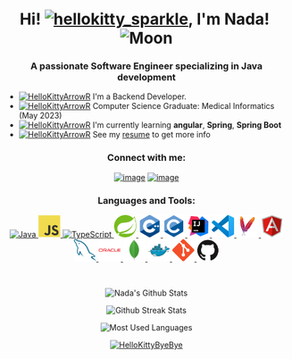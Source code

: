 <h1 align="center"> Hi!  <a href="https://emoji.gg/emoji/2696-hellokitty-sparkle"><img src="https://cdn3.emoji.gg/emojis/2696-hellokitty-sparkle.png" width="64px" height="64px" alt="hellokitty_sparkle"></a>, I'm Nada! <img height="40" <a href="https://emoji.gg/emoji/7745-moon"><img src="https://cdn3.emoji.gg/emojis/7745-moon.gif" width="64px" height="64px" alt="Moon"></a></h1>
<h3 align="center">A passionate Software Engineer specializing in Java development</h3>


- <a href="https://emoji.gg/emoji/9691-hellokittyarrowr"><img src="https://cdn3.emoji.gg/emojis/9691-hellokittyarrowr.gif" width="32px" height="32px" alt="HelloKittyArrowR"></a> I'm a Backend Developer.
- <a href="https://emoji.gg/emoji/9691-hellokittyarrowr"><img src="https://cdn3.emoji.gg/emojis/9691-hellokittyarrowr.gif" width="32px" height="32px" alt="HelloKittyArrowR"></a> Computer Science Graduate: Medical Informatics  (May 2023)
- <a href="https://emoji.gg/emoji/9691-hellokittyarrowr"><img src="https://cdn3.emoji.gg/emojis/9691-hellokittyarrowr.gif" width="32px" height="32px" alt="HelloKittyArrowR"></a> I'm currently learning **angular**, **Spring**, **Spring Boot**
- <a href="https://emoji.gg/emoji/9691-hellokittyarrowr"><img src="https://cdn3.emoji.gg/emojis/9691-hellokittyarrowr.gif" width="32px" height="32px" alt="HelloKittyArrowR"></a> See my [resume](https://drive.google.com/file/d/1LFD_d0pIVXtMEC62O8woKCrJTCOTa-N_/view?usp=sharing) to get more info



<h3 align="center">Connect with me:</h3>
<div align="center">

[![image](https://img.shields.io/badge/LinkedIn-ff69b4?style=for-the-badge&logo=linkedin&logoColor=white)](https://www.linkedin.com/in/nada-mahmoud00)
[![image](https://img.shields.io/badge/Gmail-ff69b4?style=for-the-badge&logo=gmail&logoColor=white)](mailto:nada.mahm0ud.taha.2@gmail.com)
  
</div>

<h3 align="center">Languages and Tools:</h3>

<p align="center"> 
  <a href="https://www.java.com/" target="_blank"> 
    <img src="https://cdn3.emoji.gg/emojis/java.png" width="40px" height="40px" alt="Java"> 
  </a> 
  <a href="https://developer.mozilla.org/en-US/docs/Web/JavaScript" target="_blank"> 
    <img src="https://raw.githubusercontent.com/devicons/devicon/master/icons/javascript/javascript-original.svg" alt="JavaScript" width="40" height="40"/> 
  </a> 
  <a href="https://www.typescriptlang.org/" target="_blank"> 
    <img src="https://cdn3.emoji.gg/emojis/8584-typescript.png" width="40px" height="40px" alt="TypeScript"> 
  </a> 
  <a href="https://spring.io/projects/spring-framework" target="_blank"> 
    <img src="https://raw.githubusercontent.com/devicons/devicon/master/icons/spring/spring-original.svg" alt="Spring Framework" width="40" height="40"/> 
  </a> 
  <a href="https://isocpp.org/" target="_blank"> 
    <img src="https://raw.githubusercontent.com/devicons/devicon/master/icons/cplusplus/cplusplus-original.svg" alt="C++" width="40" height="40"/> 
  </a> 
  <a href="https://en.wikipedia.org/wiki/C_(programming_language)" target="_blank"> 
    <img src="https://raw.githubusercontent.com/devicons/devicon/master/icons/c/c-original.svg" alt="C" width="40" height="40"/> 
  </a> 
  <a href="https://www.jetbrains.com/idea/" target="_blank"> 
    <img src="https://raw.githubusercontent.com/devicons/devicon/master/icons/intellij/intellij-original.svg" alt="IntelliJ IDEA" width="40" height="40"/> 
  </a> 
  <a href="https://code.visualstudio.com/" target="_blank"> 
    <img src="https://raw.githubusercontent.com/devicons/devicon/master/icons/vscode/vscode-original.svg" alt="Visual Studio Code" width="40" height="40"/> 
  </a> 
  <a href="https://maven.apache.org/" target="_blank"> 
    <img src="https://raw.githubusercontent.com/devicons/devicon/master/icons/maven/maven-original.svg" alt="Maven" width="40" height="40"/> 
  </a> 
  <a href="https://angular.io/" target="_blank"> 
    <img src="https://raw.githubusercontent.com/devicons/devicon/master/icons/angularjs/angularjs-original.svg" alt="Angular" width="40" height="40"/> 
  </a> <br>
  <a href="https://www.mysql.com/" target="_blank"> 
    <img src="https://raw.githubusercontent.com/devicons/devicon/master/icons/mysql/mysql-original.svg" alt="MySQL" width="40" height="40"/> 
  </a> 
  <a href="https://www.oracle.com/database/" target="_blank"> 
    <img src="https://raw.githubusercontent.com/devicons/devicon/master/icons/oracle/oracle-original.svg" alt="Oracle Database" width="40" height="40"/> 
  </a> 
  <a href="https://www.mongodb.com/" target="_blank"> 
    <img src="https://raw.githubusercontent.com/devicons/devicon/master/icons/mongodb/mongodb-original.svg" alt="MongoDB" width="40" height="40"/> 
  </a> 
  <a href="https://www.docker.com/" target="_blank"> 
    <img src="https://raw.githubusercontent.com/devicons/devicon/master/icons/docker/docker-original.svg" alt="Docker" width="40" height="40"/> 
  </a> 
  <a href="https://git-scm.com/" target="_blank"> 
    <img src="https://raw.githubusercontent.com/devicons/devicon/master/icons/git/git-original.svg" alt="Git" width="40" height="40"/> 
  </a> 
  <a href="https://github.com/" target="_blank"> 
    <img src="https://raw.githubusercontent.com/devicons/devicon/master/icons/github/github-original.svg" alt="GitHub" width="40" height="40"/> 
  </a> 
</p>

<br/>


<div align="center">
  
  ![Nada's Github Stats](https://github-readme-stats.vercel.app/api?username=boooTomatoes&show_icons=true&theme=radical)
  
  ![Github Streak Stats](https://github-readme-streak-stats.herokuapp.com/?user=boooTomatoes&theme=radical&hide_border=false)
  
  ![Most Used Languages](https://github-readme-stats.vercel.app/api/top-langs/?username=boooTomatoes&theme=radical&hide_border=false&include_all_commits=true&count_private=true&layout=compact)

</div>




<p align= "center">
  <a href="https://emoji.gg/emoji/5349-hellokittybyebye"><img src="https://cdn3.emoji.gg/emojis/5349-hellokittybyebye.png" width="128px" height="128px" alt="HelloKittyByeBye"></a>
</p>
